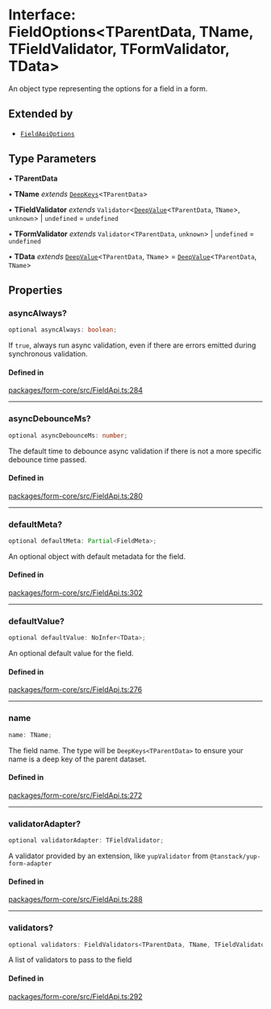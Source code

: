 # Interface: FieldOptions\<TParentData, TName, TFieldValidator, TFormValidator, TData\>

An object type representing the options for a field in a form.

## Extended by

- [`FieldApiOptions`](fieldapioptions.md)

## Type Parameters

• **TParentData**

• **TName** *extends* [`DeepKeys`](deepkeys.md)\<`TParentData`\>

• **TFieldValidator** *extends* `Validator`\<[`DeepValue`](deepvalue.md)\<`TParentData`, `TName`\>, `unknown`\> \| `undefined` = `undefined`

• **TFormValidator** *extends* `Validator`\<`TParentData`, `unknown`\> \| `undefined` = `undefined`

• **TData** *extends* [`DeepValue`](deepvalue.md)\<`TParentData`, `TName`\> = [`DeepValue`](deepvalue.md)\<`TParentData`, `TName`\>

## Properties

### asyncAlways?

```ts
optional asyncAlways: boolean;
```

If `true`, always run async validation, even if there are errors emitted during synchronous validation.

#### Defined in

[packages/form-core/src/FieldApi.ts:284](https://github.com/TanStack/form/blob/2bebfd5214c4cdfbf6feacb7b1e25a6825957062/packages/form-core/src/FieldApi.ts#L284)

***

### asyncDebounceMs?

```ts
optional asyncDebounceMs: number;
```

The default time to debounce async validation if there is not a more specific debounce time passed.

#### Defined in

[packages/form-core/src/FieldApi.ts:280](https://github.com/TanStack/form/blob/2bebfd5214c4cdfbf6feacb7b1e25a6825957062/packages/form-core/src/FieldApi.ts#L280)

***

### defaultMeta?

```ts
optional defaultMeta: Partial<FieldMeta>;
```

An optional object with default metadata for the field.

#### Defined in

[packages/form-core/src/FieldApi.ts:302](https://github.com/TanStack/form/blob/2bebfd5214c4cdfbf6feacb7b1e25a6825957062/packages/form-core/src/FieldApi.ts#L302)

***

### defaultValue?

```ts
optional defaultValue: NoInfer<TData>;
```

An optional default value for the field.

#### Defined in

[packages/form-core/src/FieldApi.ts:276](https://github.com/TanStack/form/blob/2bebfd5214c4cdfbf6feacb7b1e25a6825957062/packages/form-core/src/FieldApi.ts#L276)

***

### name

```ts
name: TName;
```

The field name. The type will be `DeepKeys<TParentData>` to ensure your name is a deep key of the parent dataset.

#### Defined in

[packages/form-core/src/FieldApi.ts:272](https://github.com/TanStack/form/blob/2bebfd5214c4cdfbf6feacb7b1e25a6825957062/packages/form-core/src/FieldApi.ts#L272)

***

### validatorAdapter?

```ts
optional validatorAdapter: TFieldValidator;
```

A validator provided by an extension, like `yupValidator` from `@tanstack/yup-form-adapter`

#### Defined in

[packages/form-core/src/FieldApi.ts:288](https://github.com/TanStack/form/blob/2bebfd5214c4cdfbf6feacb7b1e25a6825957062/packages/form-core/src/FieldApi.ts#L288)

***

### validators?

```ts
optional validators: FieldValidators<TParentData, TName, TFieldValidator, TFormValidator, TData>;
```

A list of validators to pass to the field

#### Defined in

[packages/form-core/src/FieldApi.ts:292](https://github.com/TanStack/form/blob/2bebfd5214c4cdfbf6feacb7b1e25a6825957062/packages/form-core/src/FieldApi.ts#L292)

